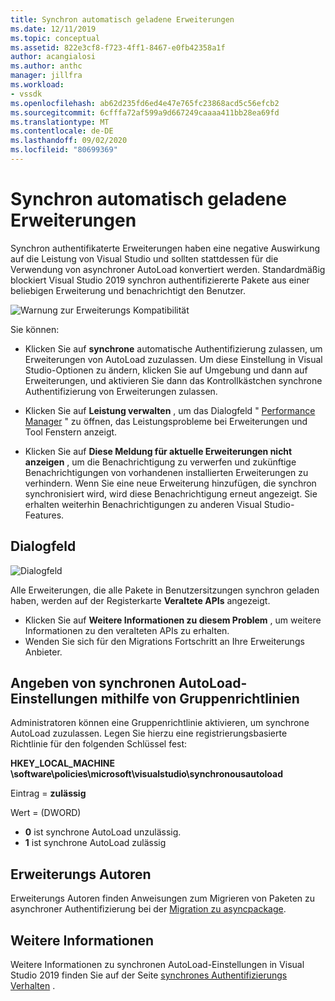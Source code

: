 ```yaml
---
title: Synchron automatisch geladene Erweiterungen
ms.date: 12/11/2019
ms.topic: conceptual
ms.assetid: 822e3cf8-f723-4ff1-8467-e0fb42358a1f
author: acangialosi
ms.author: anthc
manager: jillfra
ms.workload:
- vssdk
ms.openlocfilehash: ab62d235fd6ed4e47e765fc23868acd5c56efcb2
ms.sourcegitcommit: 6cfffa72af599a9d667249caaaa411bb28ea69fd
ms.translationtype: MT
ms.contentlocale: de-DE
ms.lasthandoff: 09/02/2020
ms.locfileid: "80699369"
---
```

# <a name="synchronously-autoloaded-extensions"></a>Synchron automatisch geladene Erweiterungen

Synchron authentifikaterte Erweiterungen haben eine negative Auswirkung auf die Leistung von Visual Studio und sollten stattdessen für die Verwendung von asynchroner AutoLoad konvertiert werden. Standardmäßig blockiert Visual Studio 2019 synchron authentifiziererte Pakete aus einer beliebigen Erweiterung und benachrichtigt den Benutzer.

![Warnung zur Erweiterungs Kompatibilität](media/extension-compatibility-warning-16-1.png.png)

Sie können:

- Klicken Sie auf **synchrone** automatische Authentifizierung zulassen, um Erweiterungen von AutoLoad zuzulassen. Um diese Einstellung in Visual Studio-Optionen zu ändern, klicken Sie auf Umgebung und dann auf Erweiterungen, und aktivieren Sie dann das Kontrollkästchen synchrone Authentifizierung von Erweiterungen zulassen. 

- Klicken Sie auf **Leistung verwalten** , um das Dialogfeld " [Performance Manager](#performance-manager-dialog) " zu öffnen, das Leistungsprobleme bei Erweiterungen und Tool Fenstern anzeigt.

- Klicken Sie auf **Diese Meldung für aktuelle Erweiterungen nicht anzeigen** , um die Benachrichtigung zu verwerfen und zukünftige Benachrichtigungen von vorhandenen installierten Erweiterungen zu verhindern. Wenn Sie eine neue Erweiterung hinzufügen, die synchron synchronisiert wird, wird diese Benachrichtigung erneut angezeigt. Sie erhalten weiterhin Benachrichtigungen zu anderen Visual Studio-Features.

## <a name="performance-manager-dialog"></a>Dialogfeld

![Dialogfeld](media/performance-manager.png)

Alle Erweiterungen, die alle Pakete in Benutzersitzungen synchron geladen haben, werden auf der Registerkarte **Veraltete APIs** angezeigt.

* Klicken Sie auf **Weitere Informationen zu diesem Problem** , um weitere Informationen zu den veralteten APIs zu erhalten.
* Wenden Sie sich für den Migrations Fortschritt an Ihre Erweiterungs Anbieter.

## <a name="specify-synchronous-autoload-settings-using-group-policy"></a>Angeben von synchronen AutoLoad-Einstellungen mithilfe von Gruppenrichtlinien

Administratoren können eine Gruppenrichtlinie aktivieren, um synchrone AutoLoad zuzulassen. Legen Sie hierzu eine registrierungsbasierte Richtlinie für den folgenden Schlüssel fest:

**HKEY_LOCAL_MACHINE \software\policies\microsoft\visualstudio\synchronousautoload**

Eintrag = **zulässig**

Wert = (DWORD)
* **0** ist synchrone AutoLoad unzulässig.
* **1** ist synchrone AutoLoad zulässig

## <a name="extension-authors"></a>Erweiterungs Autoren
Erweiterungs Autoren finden Anweisungen zum Migrieren von Paketen zu asynchroner Authentifizierung bei der [Migration zu asyncpackage](https://github.com/Microsoft/VSSDK-Extensibility-Samples/tree/master/AsyncPackageMigration).

## <a name="see-also"></a>Weitere Informationen
Weitere Informationen zu synchronen AutoLoad-Einstellungen in Visual Studio 2019 finden Sie auf der Seite [synchrones Authentifizierungs Verhalten](https://devblogs.microsoft.com/visualstudio/updates-to-synchronous-autoload-of-extensions-in-visual-studio-2019/) .
